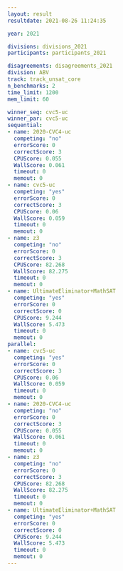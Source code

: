 ```yaml
---
layout: result
resultdate: 2021-08-26 11:24:35

year: 2021

divisions: divisions_2021
participants: participants_2021

disagreements: disagreements_2021
division: ABV
track: track_unsat_core
n_benchmarks: 2
time_limit: 1200
mem_limit: 60

winner_seq: cvc5-uc
winner_par: cvc5-uc
sequential:
- name: 2020-CVC4-uc
  competing: "no"
  errorScore: 0
  correctScore: 3
  CPUScore: 0.055
  WallScore: 0.061
  timeout: 0
  memout: 0
- name: cvc5-uc
  competing: "yes"
  errorScore: 0
  correctScore: 3
  CPUScore: 0.06
  WallScore: 0.059
  timeout: 0
  memout: 0
- name: z3
  competing: "no"
  errorScore: 0
  correctScore: 3
  CPUScore: 82.268
  WallScore: 82.275
  timeout: 0
  memout: 0
- name: UltimateEliminator+MathSAT
  competing: "yes"
  errorScore: 0
  correctScore: 0
  CPUScore: 9.244
  WallScore: 5.473
  timeout: 0
  memout: 0
parallel:
- name: cvc5-uc
  competing: "yes"
  errorScore: 0
  correctScore: 3
  CPUScore: 0.06
  WallScore: 0.059
  timeout: 0
  memout: 0
- name: 2020-CVC4-uc
  competing: "no"
  errorScore: 0
  correctScore: 3
  CPUScore: 0.055
  WallScore: 0.061
  timeout: 0
  memout: 0
- name: z3
  competing: "no"
  errorScore: 0
  correctScore: 3
  CPUScore: 82.268
  WallScore: 82.275
  timeout: 0
  memout: 0
- name: UltimateEliminator+MathSAT
  competing: "yes"
  errorScore: 0
  correctScore: 0
  CPUScore: 9.244
  WallScore: 5.473
  timeout: 0
  memout: 0
---
```

